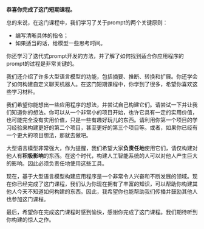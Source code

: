 **恭喜你完成了这门短期课程。**

总的来说，在这门课程中，我们学习了关于prompt的两个关键原则：

- 编写清晰具体的指令；
- 如果适当的话，给模型一些思考时间。

你还学习了迭代式prompt开发的方法，并了解了如何找到适合你应用程序的prompt的过程是非常关键的。

我们还介绍了许多大型语言模型的功能，包括摘要、推断、转换和扩展。你还学会了如何构建自定义聊天机器人。在这门短期课程中，你学到了很多，希望你喜欢这些学习材料。

我们希望你能想出一些应用程序的想法，并尝试自己构建它们。请尝试一下并让我们知道你的想法。你可以从一个非常小的项目开始，也许它具有一定的实用价值，也可能完全没有实用价值，只是一些有趣好玩儿的东西。请利用你第一个项目的学习经验来构建更好的第二个项目，甚至更好的第三个项目等。或者，如果你已经有一个更大的项目想法，那就去做吧。

大型语言模型非常强大，作为提醒，我们希望大家**负责任地**使用它们，请仅构建对他人有**积极影响**的东西。在这个时代，构建人工智能系统的人可以对他人产生巨大的影响。因此必须负责任地使用这些工具。

现在，基于大型语言模型构建应用程序是一个非常令人兴奋和不断发展的领域。现在你已经完成了这门课程，我们认为你现在拥有了丰富的知识，可以帮助你构建其他人今天不知道如何构建的东西。因此，我希望你也能帮助我们传播并鼓励其他人也参加这门课程。

最后，希望你在完成这门课程时感到愉快，感谢你完成了这门课程。我们期待听到你构建的惊人之作。
